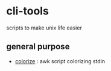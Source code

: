 # cli-tools
scripts to make unix life easier

## general purpose
 - [colorize](man/colorize.md) : awk script colorizing stdin
